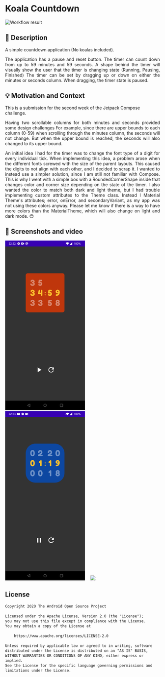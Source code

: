 # Koala Countdown

<!--- Replace <OWNER> with your Github Username and <REPOSITORY> with the name of your repository. -->
<!--- You can find both of these in the url bar when you open your repository in github. -->
![Workflow result](https://github.com/naxx1000/koala_countdown/workflows/Check/badge.svg)

## :scroll: Description

A simple countdown application (No koalas included).

<div style="text-align: justify">The application has a pause and reset button. The timer can count down from up to 59 minutes and 59 seconds.
A shape behind the timer will visually show the user that the timer is changing state (Running, Pausing, Finished)
The timer can be set by dragging up or down on either the minutes or seconds column. When dragging, the timer state is paused.</div>

## :bulb: Motivation and Context

This is a submission for the second week of the Jetpack Compose challenge.

<div style="text-align: justify">Having two scrollable columns for both minutes and seconds provided some design challenges For
example, since there are upper bounds to each column (0-59) when scrolling through the minutes
column, the seconds will not change. But when the upper bound is reached, the seconds will also
changed to its upper bound.

An initial idea I had for the timer was to change the font type of a digit for every individual
tick. When implementing this idea, a problem arose when the different fonts screwed with the size of
the parent layouts. This caused the digits to not align with each other, and I decided to scrap it.
I wanted to instead use a simpler solution, since I am still not familiar with Compose. This is why
I went with a simple box with a RoundedCornerShape inside that changes color and corner size
depending on the state of the timer. I also wanted the color to match both dark and light theme, but
I had trouble implementing custom attributes to the Theme class. Instead I Material Theme's
attributes; error, onError, and secondaryVariant, as my app was not using these colors anyway.
Please let me know if there is a way to have more colors than the MaterialTheme, which will also
change on light and dark mode. 😊</div>

## :camera_flash: Screenshots and video

<img src="/results/screenshot_1.png" width="260">
&emsp;<img src="/results/screenshot_2.png" width="260">
&emsp;<img src="/results/video_1.gif" width="260">

## License

```
Copyright 2020 The Android Open Source Project

Licensed under the Apache License, Version 2.0 (the "License");
you may not use this file except in compliance with the License.
You may obtain a copy of the License at

    https://www.apache.org/licenses/LICENSE-2.0

Unless required by applicable law or agreed to in writing, software
distributed under the License is distributed on an "AS IS" BASIS,
WITHOUT WARRANTIES OR CONDITIONS OF ANY KIND, either express or implied.
See the License for the specific language governing permissions and
limitations under the License.
```